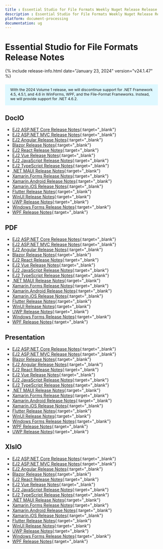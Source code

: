 ```yaml
---
title : Essential Studio for File Formats Weekly Nuget Release Release Notes  
description : Essential Studio for File Formats Weekly Nuget Release Release Notes  
platform: document-processing
documentation: ug
---
```


# Essential Studio for File Formats  Release Notes  

{% include release-info.html date="January 23, 2024" version="v24.1.47" %} 

<style>
#license {
    font-size: .88em!important;
	margin-top: 1.5em;     
	margin-bottom: 1.5em;
    background-color: #def8ff;
    padding: 10px 17px 14px;
}
</style>

<div id="license">
With the 2024 Volume 1 release, we will discontinue support for .NET Framework 4.5, 4.5.1, and 4.6 in WinForms, WPF, and the File-Format Frameworks. Instead, we will provide support for .NET 4.6.2.
</div>

## DocIO

* [EJ2 ASP.NET Core Release Notes](https://ej2.syncfusion.com/aspnetcore/documentation/release-notes/24.1.47#docio){:target="_blank"}
* [EJ2 ASP.NET MVC Release Notes](https://ej2.syncfusion.com/aspnetmvc/documentation/release-notes/24.1.47#docio){:target="_blank"}
* [EJ2 Angular Release Notes](https://ej2.syncfusion.com/angular/documentation/release-notes/24.1.47#docio){:target="_blank"}
* [Blazor Release Notes](https://blazor.syncfusion.com/documentation/release-notes/24.1.47#docio){:target="_blank"}
* [EJ2 React Release Notes](https://ej2.syncfusion.com/react/documentation/release-notes/24.1.47#docio){:target="_blank"}
* [EJ2 Vue  Release Notes](https://ej2.syncfusion.com/vue/documentation/release-notes/24.1.47#docio){:target="_blank"}
* [EJ2 JavaScript Release Notes](https://ej2.syncfusion.com/javascript/documentation/release-notes/24.1.47#docio){:target="_blank"}
* [EJ2 TypeScript Release Notes](https://ej2.syncfusion.com/documentation/release-notes/24.1.47#docio){:target="_blank"}
* [.NET MAUI Release Notes](/maui/release-notes/v24.1.47#docio){:target="_blank"}
* [Xamarin.Forms Release Notes](/xamarin/release-notes/v24.1.47#docio){:target="_blank"}
* [Xamarin.Android Release Notes](/xamarin-android/release-notes/v24.1.47#docio){:target="_blank"}
* [Xamarin.iOS Release Notes](/xamarin-ios/release-notes/v24.1.47#docio){:target="_blank"}
* [Flutter Release Notes](/flutter/release-notes/v24.1.47#docio){:target="_blank"}
* [WinUI Release Notes](/winui/release-notes/v24.1.47#docio){:target="_blank"}
* [UWP Release Notes](/uwp/release-notes/v24.1.47#docio){:target="_blank"}
* [Windows Forms Release Notes](/windowsforms/release-notes/v24.1.47#docio){:target="_blank"}
* [WPF Release Notes](/wpf/release-notes/v24.1.47#docio){:target="_blank"}



## PDF

* [EJ2 ASP.NET Core Release Notes](https://ej2.syncfusion.com/aspnetcore/documentation/release-notes/24.1.47#pdf){:target="_blank"}
* [EJ2 ASP.NET MVC Release Notes](https://ej2.syncfusion.com/aspnetmvc/documentation/release-notes/24.1.47#pdf){:target="_blank"}
* [EJ2 Angular Release Notes](https://ej2.syncfusion.com/angular/documentation/release-notes/24.1.47#pdf){:target="_blank"}
* [Blazor Release Notes](https://blazor.syncfusion.com/documentation/release-notes/24.1.47#pdf){:target="_blank"}
* [EJ2 React Release Notes](https://ej2.syncfusion.com/react/documentation/release-notes/24.1.47#pdf){:target="_blank"}
* [EJ2 Vue  Release Notes](https://ej2.syncfusion.com/vue/documentation/release-notes/24.1.47#pdf){:target="_blank"}
* [EJ2 JavaScript Release Notes](https://ej2.syncfusion.com/javascript/documentation/release-notes/24.1.47#pdf){:target="_blank"}
* [EJ2 TypeScript Release Notes](https://ej2.syncfusion.com/documentation/release-notes/24.1.47#pdf){:target="_blank"}
* [.NET MAUI Release Notes](/maui/release-notes/v24.1.47#pdf){:target="_blank"}
* [Xamarin.Forms Release Notes](/xamarin/release-notes/v24.1.47#pdf){:target="_blank"}
* [Xamarin.Android Release Notes](/xamarin-android/release-notes/v24.1.47#pdf){:target="_blank"}
* [Xamarin.iOS Release Notes](/xamarin-ios/release-notes/v24.1.47#pdf){:target="_blank"}
* [Flutter Release Notes](/flutter/release-notes/v24.1.47#pdf){:target="_blank"}
* [WinUI Release Notes](/winui/release-notes/v24.1.47#pdf){:target="_blank"}
* [UWP Release Notes](/uwp/release-notes/v24.1.47#pdf){:target="_blank"}
* [Windows Forms Release Notes](/windowsforms/release-notes/v24.1.47#pdf){:target="_blank"}
* [WPF Release Notes](/wpf/release-notes/v24.1.47#pdf){:target="_blank"}


## Presentation

* [EJ2 ASP.NET Core Release Notes](https://ej2.syncfusion.com/aspnetcore/documentation/release-notes/24.1.47#presentation){:target="_blank"}
* [EJ2 ASP.NET MVC Release Notes](https://ej2.syncfusion.com/aspnetmvc/documentation/release-notes/24.1.47#presentation){:target="_blank"}
* [Blazor Release Notes](https://blazor.syncfusion.com/documentation/release-notes/24.1.47#presentation){:target="_blank"}
* [EJ2 Angular Release Notes](https://ej2.syncfusion.com/angular/documentation/release-notes/24.1.47#presentation){:target="_blank"}
* [EJ2 React Release Notes](https://ej2.syncfusion.com/react/documentation/release-notes/24.1.47#presentation){:target="_blank"}
* [EJ2 Vue  Release Notes](https://ej2.syncfusion.com/vue/documentation/release-notes/24.1.47#presentation){:target="_blank"}
* [EJ2 JavaScript Release Notes](https://ej2.syncfusion.com/javascript/documentation/release-notes/24.1.47#presentation){:target="_blank"}
* [EJ2 TypeScript Release Notes](https://ej2.syncfusion.com/documentation/release-notes/24.1.47#presentation){:target="_blank"}
* [.NET MAUI Release Notes](/maui/release-notes/v24.1.47#presentation){:target="_blank"}
* [Xamarin.Forms Release Notes](/xamarin/release-notes/v24.1.47#presentation){:target="_blank"}
* [Xamarin.Android Release Notes](/xamarin-android/release-notes/v24.1.47#presentation){:target="_blank"}
* [Xamarin.iOS Release Notes](/xamarin-ios/release-notes/v24.1.47#presentation){:target="_blank"}
* [Flutter Release Notes](/flutter/release-notes/v24.1.47#presentation){:target="_blank"}
* [WinUI Release Notes](/winui/release-notes/v24.1.47#presentation){:target="_blank"}
* [Windows Forms Release Notes](/windowsforms/release-notes/v24.1.47#presentation){:target="_blank"}
* [WPF Release Notes](/wpf/release-notes/v24.1.47#presentation){:target="_blank"}
* [UWP Release Notes](/uwp/release-notes/v24.1.47#presentation){:target="_blank"}



## XlsIO

* [EJ2 ASP.NET Core Release Notes](https://ej2.syncfusion.com/aspnetcore/documentation/release-notes/24.1.47#xlsio){:target="_blank"}
* [EJ2 ASP.NET MVC Release Notes](https://ej2.syncfusion.com/aspnetmvc/documentation/release-notes/24.1.47#xlsio){:target="_blank"}
* [EJ2 Angular Release Notes](https://ej2.syncfusion.com/angular/documentation/release-notes/24.1.47#xlsio){:target="_blank"}
* [Blazor Release Notes](https://blazor.syncfusion.com/documentation/release-notes/24.1.47#xlsio){:target="_blank"}
* [EJ2 React Release Notes](https://ej2.syncfusion.com/react/documentation/release-notes/24.1.47#xlsio){:target="_blank"}
* [EJ2 Vue  Release Notes](https://ej2.syncfusion.com/vue/documentation/release-notes/24.1.47#xlsio){:target="_blank"}
* [EJ2 JavaScript Release Notes](https://ej2.syncfusion.com/javascript/documentation/release-notes/24.1.47#xlsio){:target="_blank"}
* [EJ2 TypeScript Release Notes](https://ej2.syncfusion.com/documentation/release-notes/24.1.47#xlsio){:target="_blank"}
* [.NET MAUI Release Notes](/maui/release-notes/v24.1.47#xlsio){:target="_blank"}
* [Xamarin.Forms Release Notes](/xamarin/release-notes/v24.1.47#xlsio){:target="_blank"}
* [Xamarin.Android Release Notes](/xamarin-android/release-notes/v24.1.47#xlsio){:target="_blank"}
* [Xamarin.iOS Release Notes](/xamarin-ios/release-notes/v24.1.47#xlsio){:target="_blank"}
* [Flutter Release Notes](/flutter/release-notes/v24.1.47#xlsio){:target="_blank"}
* [WinUI Release Notes](/winui/release-notes/v24.1.47#xlsio){:target="_blank"}
* [UWP Release Notes](/uwp/release-notes/v24.1.47#xlsio){:target="_blank"}
* [Windows Forms Release Notes](/windowsforms/release-notes/v24.1.47#xlsio){:target="_blank"}
* [WPF Release Notes](/wpf/release-notes/v24.1.47#xlsio){:target="_blank"}


